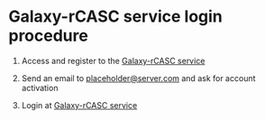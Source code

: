 # Galaxy-rCASC service login procedure

1. Access and register to the [Galaxy-rCASC service](http://130.192.212.153/root/login?redirect=%2F)

2. Send an email to placeholder@server.com and ask for account activation

3. Login at [Galaxy-rCASC service](http://130.192.212.153/root/login?redirect=%2F)


